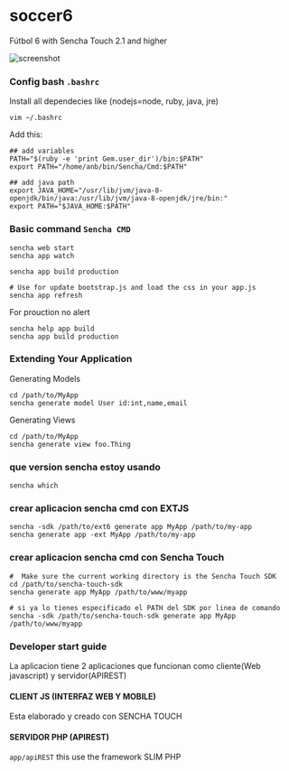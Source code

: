 # soccer6

Fútbol 6 with Sencha Touch 2.1 and higher

![screenshot](http://i64.tinypic.com/vnpnpw.png)

### Config bash `.bashrc`
Install all dependecies like (nodejs=node, ruby, java, jre)

	vim ~/.bashrc

Add this:

	## add variables
	PATH="$(ruby -e 'print Gem.user_dir')/bin:$PATH"
	export PATH="/home/anb/bin/Sencha/Cmd:$PATH"

	## add java path
	export JAVA_HOME="/usr/lib/jvm/java-8-openjdk/bin/java:/usr/lib/jvm/java-8-openjdk/jre/bin:"
	export PATH="$JAVA_HOME:$PATH"

### Basic command `Sencha CMD`

	sencha web start
	sencha app watch

	sencha app build production

	# Use for update bootstrap.js and load the css in your app.js
	sencha app refresh


For prouction no alert

	sencha help app build
	sencha app build production

### Extending Your Application
	
Generating Models

	cd /path/to/MyApp
	sencha generate model User id:int,name,email

Generating Views

	cd /path/to/MyApp
	sencha generate view foo.Thing

### que version sencha estoy usando
	
	sencha which

### crear aplicacion sencha cmd con EXTJS

	sencha -sdk /path/to/ext6 generate app MyApp /path/to/my-app
	sencha generate app -ext MyApp /path/to/my-app


### crear aplicacion sencha cmd con Sencha Touch

	#  Make sure the current working directory is the Sencha Touch SDK
	cd /path/to/sencha-touch-sdk
	sencha generate app MyApp /path/to/www/myapp

	# si ya lo tienes especificado el PATH del SDK por linea de comando
	sencha -sdk /path/to/sencha-touch-sdk generate app MyApp /path/to/www/myapp


### Developer start guide

La aplicacion tiene 2 aplicaciones que funcionan como cliente(Web javascript) y servidor(APIREST)

#### CLIENT JS (INTERFAZ WEB Y MOBILE)

Esta elaborado y creado con SENCHA TOUCH

#### SERVIDOR PHP (APIREST)

`app/apiREST` this use the framework SLIM PHP

